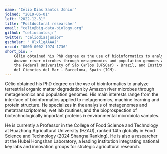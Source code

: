 ```yaml
---
name: "Célio Dias Santos Júnior"
joined: "2019-06-01"
left: "2022-12-31"
title: "Postdoctoral researcher"
email: "celio@big-data-biology.org"
github: "celiosantosjr"
twitter: "celiodiasjunior"
gscholar: "_Ulxl1gAAAAJ"
orcid: "0000-0002-1974-1736"
short_bio: >
    Célio obtained his PhD degree on the use of bioinformatics to analyze
    Amazon river microbes through metagenomics and population genomes at
    the Federal University of São Carlos (UFSCar) - Brazil, and Institut
    del Ciencies del Mar - Barcelona, Spain (ICM).
---
```



Célio obtained his PhD degree on the use of bioinformatics to analyze terrestrial organic matter degradation by Amazon river microbes through metagenomics and population genomes. His main interests range from the interface of bioinformatics applied to metagenomics, machine learning and protein structure. He specializes in the analysis of metagenomes and metatranscriptomes, wet lab routines, and the bioprospection of biotechnologically important proteins in environmental microbiota samples.

He is currently a Professor in the College of Food Science and Technology at Huazhong Agricultural University (HZAU), ranked 14th globally in Food Science and Technology (2024 ShanghaiRanking). He is also a researcher at the Hubei Hongshan Laboratory, a leading institution integrating national key labs and innovation groups for strategic agricultural research.


